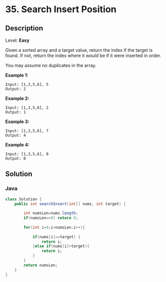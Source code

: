 # 35. Search Insert Position

## Description  

Level: **Easy**

Given a sorted array and a target value, return the index if the target is found. If not, return the index where it would be if it were inserted in order.

You may assume no duplicates in the array.

**Example 1:**

```
Input: [1,3,5,6], 5
Output: 2
```

**Example 2:**

```
Input: [1,3,5,6], 2
Output: 1
```

**Example 3:**

```
Input: [1,3,5,6], 7
Output: 4
```

**Example 4:**

```
Input: [1,3,5,6], 0
Output: 0
```


## Solution

### Java

```java
class Solution {
    public int searchInsert(int[] nums, int target) {
        
        int numsLen=nums.length;
        if(numsLen==0) return 0;
        
        for(int i=0;i<numsLen;i++){
            
            if(nums[i]==target) {
                return i;
            }else if(nums[i]>target){
                return i;
            }
        }
        return numsLen;
    }
}
```